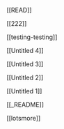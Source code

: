 
[[READ]]

[[222]]

[[testing-testing]]

[[Untitled 4]]

[[Untitled 3]]


[[Untitled 2]]

[[Untitled 1]]

[[_README]]

[[lotsmore]]